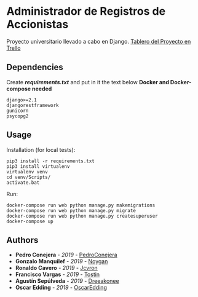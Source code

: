# Administrador de Registros de Accionistas
Proyecto universitario llevado a cabo en Django. 
[Tablero del Proyecto en Trello](https://trello.com/b/BP7z3o5H/grupo9registro-de-accionistas)

## Dependencies
Create _**requirements.txt**_ and put in it the text below
**Docker and Docker-compose needed**
```text
django>=2.1
djangorestframework
gunicorn
psycopg2
```

## Usage
Installation (for local tests): 
```shell
pip3 install -r requirements.txt
pip3 install virtualenv
virtualenv venv
cd venv/Scripts/
activate.bat
```

Run:
```docker-compose
docker-compose run web python manage.py makemigrations
docker-compose run web python manage.py migrate
docker-compose run web python manage.py createsuperuser
docker-compose up
```

## Authors
* **Pedro Conejera** - *2019* - [PedroConejera](https://github.com/PedroConejera)
* **Gonzalo Manquilef** - *2019* - [Noygan](https://github.com/Noygan)
* **Ronaldo Cavero** - *2019* - [Jcvron](https://github.com/jcvron)
* **Francisco Vargas** - *2019* - [Tostin](https://github.com/Tostin)
* **Agustín Sepúlveda** - *2019* - [Dreeakonee](https://github.com/Dreeakonee)
* **Oscar Edding** - *2019* - [OscarEdding](https://github.com/OscarEdding)
